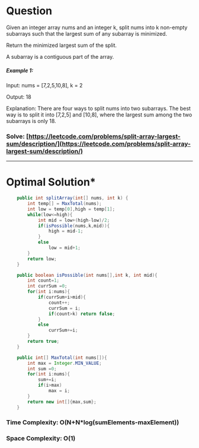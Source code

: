 # Question  
Given an integer array nums and an integer k, split nums into k non-empty subarrays such that the largest sum of any subarray is minimized.

Return the minimized largest sum of the split.

A subarray is a contiguous part of the array.
 

##### Example 1:

Input: nums = [7,2,5,10,8], k = 2

Output: 18

Explanation: There are four ways to split nums into two subarrays.
The best way is to split it into [7,2,5] and [10,8], where the largest sum among the two subarrays is only 18.

### Solve: [https://leetcode.com/problems/split-array-largest-sum/description/](https://leetcode.com/problems/split-array-largest-sum/description/)

***   


# Optimal Solution*  
``` java
    public int splitArray(int[] nums, int k) {
        int temp[] = MaxTotal(nums);
        int low = temp[0],high = temp[1];
        while(low<=high){
            int mid = low+(high-low)/2;
            if(isPossible(nums,k,mid)){
                high = mid-1;
            }
            else
                low = mid+1;
        }
        return low;
    }

    public boolean isPossible(int nums[],int k, int mid){
        int count=1;
        int currSum =0;
        for(int i:nums){
            if(currSum+i>mid){
                count++;
                currSum = i;
                if(count>k) return false;
            }
            else
                currSum+=i;
        }
        return true;
    }

    public int[] MaxTotal(int nums[]){
        int max = Integer.MIN_VALUE;
        int sum =0;
        for(int i:nums){
            sum+=i;
            if(i>max)
                max = i;
        }
        return new int[]{max,sum};
    }
```
### Time Complexity: O(N+N*log(sumElements-maxElement))  
### Space Complexity: O(1) 